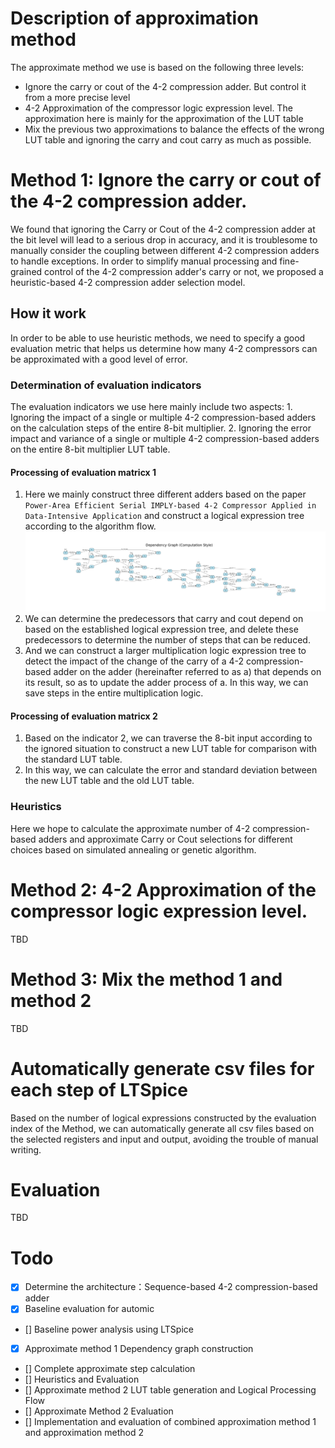 # Description of approximation method
The approximate method we use is based on the following three levels:
- Ignore the carry or cout of the 4-2 compression adder. But control it from a more precise level
- 4-2 Approximation of the compressor logic expression level. The approximation here is mainly for the approximation of the LUT table
- Mix the previous two approximations to balance the effects of the wrong LUT table and ignoring the carry and cout carry as much as possible.
# Method 1: Ignore the carry or cout of the 4-2 compression adder. 
We found that ignoring the Carry or Cout of the 4-2 compression adder at the bit level will lead to a serious drop in accuracy, and it is troublesome to manually consider the coupling between different 4-2 compression adders to handle exceptions. In order to simplify manual processing and fine-grained control of the 4-2 compression adder's carry or not, we proposed a heuristic-based 4-2 compression adder selection model.
## How it work
In order to be able to use heuristic methods, we need to specify a good evaluation metric that helps us determine how many 4-2 compressors can be approximated with a good level of error.
### Determination of evaluation indicators
The evaluation indicators we use here mainly include two aspects: 1. Ignoring the impact of a single or multiple 4-2 compression-based adders on the calculation steps of the entire 8-bit multiplier. 2. Ignoring the error impact and variance of a single or multiple 4-2 compression-based adders on the entire 8-bit multiplier LUT table.
####  Processing of evaluation matricx 1
1. Here we mainly construct three different adders based on the paper `Power-Area Efficient Serial IMPLY-based 4-2 Compressor Applied in Data-Intensive Application` and construct a logical expression tree according to the algorithm flow.
![4-2 compressor based adder](./pic/4-2dependency_graph.png)
2. We can determine the predecessors that carry and cout depend on based on the established logical expression tree, and delete these predecessors to determine the number of steps that can be reduced.
3. And we can construct a larger multiplication logic expression tree to detect the impact of the change of the carry of a 4-2 compression-based adder on the adder (hereinafter referred to as a) that depends on its result, so as to update the adder process of a. In this way, we can save steps in the entire multiplication logic.
#### Processing of evaluation matricx 2
1. Based on the indicator 2, we can traverse the 8-bit input according to the ignored situation to construct a new LUT table for comparison with the standard LUT table.
2. In this way, we can calculate the error and standard deviation between the new LUT table and the old LUT table.
### Heuristics
Here we hope to calculate the approximate number of 4-2 compression-based adders and approximate Carry or Cout selections for different choices based on simulated annealing or genetic algorithm.

# Method 2: 4-2 Approximation of the compressor logic expression level.
TBD
# Method 3: Mix the method 1 and method 2
TBD

# Automatically generate csv files for each step of LTSpice
Based on the number of logical expressions constructed by the evaluation index of the Method, we can automatically generate all csv files based on the selected registers and input and output, avoiding the trouble of manual writing.

# Evaluation
TBD

# Todo
- [x] Determine the architecture：Sequence-based 4-2 compression-based adder
- [x] Baseline evaluation for automic
- [] Baseline power analysis using LTSpice
- [x] Approximate method 1 Dependency graph construction
- [] Complete approximate step calculation
- [] Heuristics and Evaluation
- [] Approximate method 2 LUT table generation and Logical Processing Flow
- [] Approximate Method 2 Evaluation
- [] Implementation and evaluation of combined approximation method 1 and approximation method 2